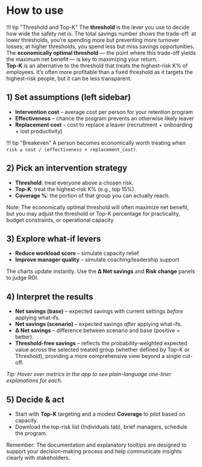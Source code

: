 # **How to use**

!!! tip "Threshold and Top-K"
    The **threshold** is the lever you use to decide how wide the safety net is. The total savings number shows the trade-off: at lower thresholds, you’re spending more but preventing more turnover losses; at higher thresholds, you spend less but miss savings opportunities. The **economically optimal threshold** — the point where this trade-off yields the maximum net benefit — is key to maximizing your return.  
    **Top-K** is an alternative to the threshold that treats the highest-risk K% of employees. It’s often more profitable than a fixed threshold as it targets the highest-risk people, but it can be less transparent.

## 1) Set assumptions (left sidebar)
- **Intervention cost** – average cost per person for your retention program
- **Effectiveness** – chance the program prevents an otherwise likely leaver
- **Replacement cost** – cost to replace a leaver (recruitment + onboarding + lost productivity)

!!! tip "Breakeven"
    A person becomes economically worth treating when  
    `risk ≥ cost / (effectiveness × replacement_cost)`.

## 2) Pick an intervention strategy
- **Threshold**: treat everyone above a chosen risk.  
- **Top-K**: treat the highest-risk K% (e.g., top 15%).  
- **Coverage %**: the portion of that group you can actually reach.  

Note: The economically optimal threshold will often maximize net benefit, but you may adjust the threshold or Top-K percentage for practicality, budget constraints, or operational capacity.

## 3) Explore what-if levers
- **Reduce workload score** – simulate capacity relief  
- **Improve manager quality** – simulate coaching/leadership support

The charts update instantly. Use the **Δ Net savings** and **Risk change** panels to judge ROI.

## 4) Interpret the results
- **Net savings (base)** – expected savings with current settings *before* applying what-ifs.  
- **Net savings (scenario)** – expected savings *after* applying what-ifs.  
- **Δ Net savings** – difference between scenario and base (positive = better).  
- **Threshold-free savings** – reflects the probability-weighted expected value across the selected treated group (whether defined by Top-K or Threshold), providing a more comprehensive view beyond a single cut-off.

*Tip: Hover over metrics in the app to see plain-language one-liner explanations for each.*

## 5) Decide & act
- Start with **Top-K** targeting and a modest **Coverage** to pilot based on capacity.  
- Download the top-risk list (Individuals tab), brief managers, schedule the program.  

Remember: The documentation and explanatory tooltips are designed to support your decision-making process and help communicate insights clearly with stakeholders.